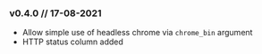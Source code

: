 ### v0.4.0 // 17-08-2021
+ Allow simple use of headless chrome via `chrome_bin` argument
+ HTTP status column added